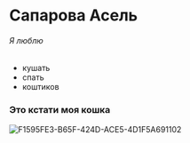 # Сапарова Асель #

###### Я люблю


- кушать
- спать
- коштиков 


### Это кстати моя кошка
![F1595FE3-B65F-424D-ACE5-4D1F5A691102](https://github.com/iseleka/meow/assets/111745801/b656ae40-b717-420c-9e57-bf53a5410b78)
